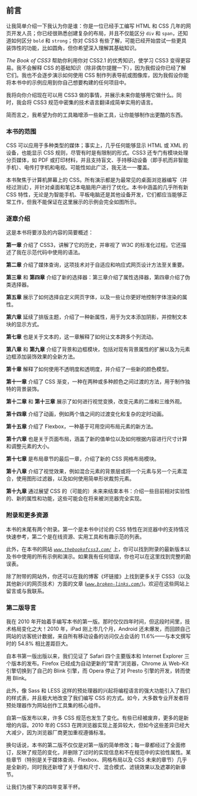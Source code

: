 ## 前言

让我简单介绍一下我认为你是谁：你是一位已经手工编写 HTML 和 CSS 几年的网页开发人员；你已经很熟悉创建复杂的布局，并且不仅能区分 `div` 和 `span`，还知道如何区分 `bold` 和 `strong`；你对 CSS3 有些了解，可能已经开始尝试一些更具装饰性的功能，比如圆角，但你希望深入理解其基础知识。

*The Book of CSS3* 帮助你利用你对 CSS2.1 的优秀知识，使学习 CSS3 变得更容易。我不会解释 CSS 的基础知识（除非偶尔提醒一下），因为我假设你已经了解它们。我也不会逐步演示如何使用 CSS 制作列表导航或图像库，因为我假设你能将本书中的示例应用到你自己想要构建的任何项目中。

我将向你介绍现在可以用 CSS3 做的事情，并展示未来你能够用它做什么。同时，我会将 CSS3 规范中密集的技术语言翻译成简单实用的语言。

简而言之，我希望为你的工具箱增添一些新工具，让你能够制作出更酷的东西。

### 本书的范围

CSS 可以应用于多种类型的媒体；事实上，几乎任何能够显示 HTML 或 XML 的设备，也能显示 CSS 规则，尽管有时是有限制的形式。CSS3 还专门有模块处理分页媒体，如 PDF 或打印材料，并且支持盲文、手持移动设备（即手机而非智能手机）、电传打字机和电视。可能性如此广泛，我无法一一覆盖。

本书聚焦于计算机屏幕上的 CSS。所有演示都是为最常见的桌面浏览器编写（并经过测试），并针对桌面和笔记本电脑用户进行了优化。本书中涵盖的几乎所有新 CSS 特性，无论是为智能手机、平板电脑还是其他设备开发，它们都应当能够正常工作，但我不能保证在这里展示的示例会完全如图所示。

### 逐章介绍

这是本书将要涉及的内容的简要概述：

**第一章** 介绍了 CSS3，讲解了它的历史，并审视了 W3C 的标准化过程。它还描述了我在示范代码中使用的语法。

**第二章** 介绍了媒体查询，这项技术对于自适应和响应式网页设计方法至关重要。

**第三章** 和 **第四章** 介绍了新的选择器：第三章介绍了属性选择器，第四章介绍了伪类选择器。

**第五章** 展示了如何选择自定义网页字体，以及一些让你更好地控制字体渲染的属性。

**第六章** 延续了排版主题，介绍了一种新属性，用于为文本添加阴影，并控制文本块的显示方式。

**第七章** 也是关于文本的，这一章解释了如何让文本跨多个列流动。

**第八章** 和 **第九章** 介绍了背景和边框模块，包括对现有背景属性的扩展以及为元素边框添加装饰效果的全新方法。

**第十章** 解释了如何使用不透明度和透明度，并介绍了一些新的颜色模型。

**第十一章** 介绍了 CSS 渐变，一种在两种或多种颜色之间过渡的方法，用于制作独特的背景装饰。

**第十二章** 和 **第十三章** 展示了如何进行视觉变换，改变元素的二维和三维外观。

**第十四章** 介绍了动画，例如两个值之间的过渡变化和复杂的定时动画。

**第十五章** 介绍了 Flexbox，一种基于可用空间布局元素的新方法。

**第十六章** 也是关于页面布局，涵盖了新的值单位以及如何根据内容进行尺寸计算和调整元素的大小。

**第十七章** 是布局章节的最后一章，介绍了新的 CSS 网格布局模块。

**第十八章** 介绍了视觉效果，例如混合元素的背景层或将一个元素与另一个元素混合，使用图形过滤器，以及如何使用简单形状裁剪元素。

**第十九章** 通过展望 CSS 的（可能的）未来来结束本书：介绍一些目前相对实验性的、新的属性和功能，这些可能会在将来被浏览器完全实现。

### 附录和更多资源

本书的末尾有两个附录。第一个是本书中讨论的 CSS 特性在浏览器中的支持情况快速参考，第二个是在线资源、实用工具和有趣示范的列表。

此外，在本书的网站 *[`www.thebookofcss3.com/`](http://www.thebookofcss3.com/)* 上，你可以找到附录的最新版本以及书中使用的所有示例和演示。如果我有任何错误，你也可以在这里找到完整的勘误表。

除了附带的网站外，你还可以在我的博客《坏链接》上找到更多关于 CSS3（以及其他新兴的网页技术）方面的文章 (*[`www.broken-links.com/`](http://www.broken-links.com/)*)。欢迎在这些网站上留言或与我联系。

### 第二版导言

我在 2010 年开始着手编写本书的第一版。那时仅仅四年时间，但这段时间里，技术格局变化之大！2010 年，iPad 刚上市几个月，Android 还未爆发，而回顾自己网站的访客统计数据，来自所有移动设备的访问仅占会话的 11.6%——与本文撰写时的 54.8% 相比差距巨大。

自本书第一版出版以来，我们见证了 Safari 四个主要版本和 Internet Explorer 三个版本的发布。Firefox 已经成为自动更新的“常青”浏览器，Chrome 从 Web-Kit 引擎切换到了自己的 Blink 引擎，而 Opera 停止了对 Presto 引擎的开发，转而使用 Blink。

此外，像 Sass 和 LESS 这样的预处理器的兴起将编程语言的强大功能引入了我们的样式表，并且极大地改变了我们编写 CSS 的方式。如今，大多数专业开发者将预处理器作为网站创作工具集的核心组件。

自第一版发布以来，许多 CSS 规范也发生了变化。有些已经被废弃，更多的是新增的内容。2010 年的 CSS3 在跨浏览器实现上差异较大，但如今这些差异已经大大减少，因为浏览器厂商更加重视遵循标准。

换句话说，本书的第二版不仅仅是对第一版的简单修改；每一章都经过了全面修订，反映了规范的变化，并删除了过时的实现信息和不在规范中的实验性属性。某些章节（特别是关于媒体查询、Flexbox、网格布局以及 CSS 未来的章节）几乎是全新的，同时我还新增了关于值和尺寸、混合模式、滤镜效果以及遮罩的新章节。

让我们为接下来的四年变革干杯。
